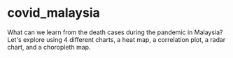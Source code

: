 # covid_malaysia
What can we learn from the death cases during the pandemic in Malaysia? Let's explore using 4 different charts, a heat map, a correlation plot, a radar chart, and a choropleth map.
